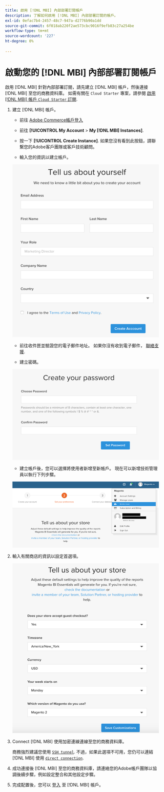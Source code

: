 ```yaml
---
title: 啟用 [!DNL MBI] 內部部署訂閱帳戶
description: 了解如何啟用 [!DNL MBI] 內部部署訂閱的帳戶。
exl-id: 0efac7b4-2457-48c7-947a-d2776b90a1dd
source-git-commit: 6f018ab220f2ae573cbc9016f9efb83c27a254be
workflow-type: tm+mt
source-wordcount: '227'
ht-degree: 0%

---
```


# 啟動您的 [!DNL MBI] 內部部署訂閱帳戶

啟用 [!DNL MBI] 針對內部部署訂閱，請先建立 [!DNL MBI] 帳戶，然後連接 [!DNL MBI] 至您的商務資料庫。 如需有關在 `Cloud Starter` 專案，請參閱 [啟用 [!DNL MBI] 帳戶 `Cloud Starter` 訂閱](../getting-started/cloud-activation.md).

1. 建立 [!DNL MBI] 帳戶。

   - 前往 [Adobe Commerce帳戶登入](https://account.magento.com/customer/account/login)

   - 前往 **[!UICONTROL My Account** > **My [!DNL MBI] Instances]**.

   - 按一下 **[!UICONTROL Create Instance]**. 如果您沒有看到此按鈕，請聯繫您的Adobe客戶團隊或客戶技術顧問。

   - 輸入您的資訊以建立帳戶。

   ![](../assets/create-account-2.png)

   - 前往收件匣並驗證您的電子郵件地址。 如果你沒有收到電子郵件， [聯絡支援](https://experienceleague.adobe.com/docs/commerce-knowledge-base/kb/troubleshooting/miscellaneous/mbi-service-policies.html?lang=en).

   - 建立密碼。

   ![](../assets/create-account-4.png)

   - 建立帳戶後，您可以選擇將使用者新增至新帳戶。 現在可以新增技術管理員以執行下列步驟。

   ![](../assets/create-account-5.png)

1. 輸入有關商店的資訊以設定首選項。

   ![](../assets/create-account-6.png)

1. Connect [!DNL MBI] 使用加密連線連線至您的商務資料庫。

   商務強烈建議您使用 [`SSH tunnel`](../data-analyst/importing-data/integrations/mysql-via-ssh-tunnel.md). 不過，如果此選項不可用，您仍可以連結 [!DNL MBI] 使用 [`direct connection`](../data-analyst/importing-data/integrations/mysql-via-a-direct-connection.md).

1. 成功連接後 [!DNL MBI] 至您的商務資料庫，請連絡您的Adobe帳戶團隊以協調後續步驟，例如設定整合和其他設定步驟。

1. 完成配置後，您可以 [登入](../getting-started/sign-in.md) 至 [!DNL MBI] 帳戶。
